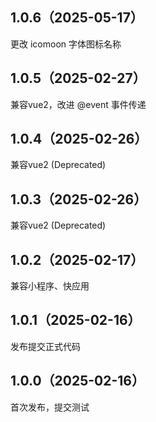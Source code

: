 ## 1.0.6（2025-05-17）
更改 icomoon 字体图标名称
## 1.0.5（2025-02-27）
兼容vue2，改进 @event 事件传递
## 1.0.4（2025-02-26）
兼容vue2 (Deprecated)
## 1.0.3（2025-02-26）
兼容vue2 (Deprecated)
## 1.0.2（2025-02-17）
兼容小程序、快应用
## 1.0.1（2025-02-16）
发布提交正式代码
## 1.0.0（2025-02-16）
首次发布，提交测试
